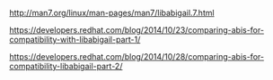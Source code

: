 
http://man7.org/linux/man-pages/man7/libabigail.7.html

https://developers.redhat.com/blog/2014/10/23/comparing-abis-for-compatibility-with-libabigail-part-1/

https://developers.redhat.com/blog/2014/10/28/comparing-abis-for-compatibility-libabigail-part-2/
